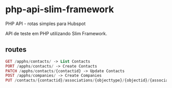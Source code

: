 # php-api-slim-framework

PHP API - rotas simples para Hubspot

API de teste em PHP utilizando Slim Framework.

## routes

```php
GET /apphs/contacts/ -> List Contacts
PORT /apphs/contacts/ -> Create Contacts
PATCH /apphs/contacts/{contactid} -> Update Contacts
POST /apphs/companies/ -> Create Companies
PUT /contacts/{contactid}/associations/{objecttype}/{objectid}/{associationtype} -> Associate Contact to Object
```
